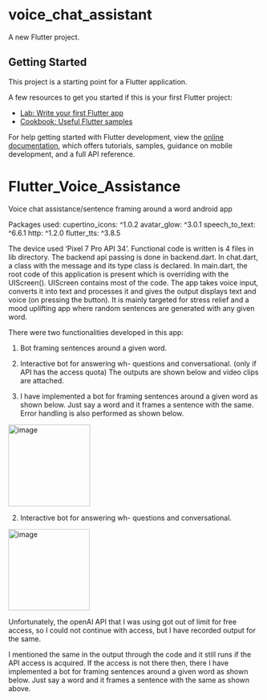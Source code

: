 # voice_chat_assistant

A new Flutter project.

## Getting Started

This project is a starting point for a Flutter application.

A few resources to get you started if this is your first Flutter project:

- [Lab: Write your first Flutter app](https://docs.flutter.dev/get-started/codelab)
- [Cookbook: Useful Flutter samples](https://docs.flutter.dev/cookbook)

For help getting started with Flutter development, view the
[online documentation](https://docs.flutter.dev/), which offers tutorials,
samples, guidance on mobile development, and a full API reference.

# Flutter_Voice_Assistance
Voice chat assistance/sentence framing around a word android app

Packages used: 
cupertino_icons: ^1.0.2
avatar_glow: ^3.0.1
speech_to_text: ^6.6.1
http: ^1.2.0
flutter_tts: ^3.8.5

The device used ‘Pixel 7 Pro API 34’. Functional code is written is 4 files in lib directory. The backend api passing is done in backend.dart. In chat.dart, a class with the message and its type class is declared. In main.dart, the root code of this application is present which is overriding with the UIScreen(). UIScreen contains most of the code. The app takes voice input, converts it into text and processes it and gives the output displays text and voice (on pressing the button). It is mainly targeted for stress relief and a mood uplifting app where random sentences are generated with any given word.

There were two functionalities developed in this app:
1.	Bot framing sentences around a given word.
2.	Interactive bot for answering wh- questions and conversational. (only if API has the access quota)
The outputs are shown below and video clips are attached.

1.	I have implemented a bot for framing sentences around a given word as shown below. Just say a word and it frames a sentence with the same. Error handling is also performed as shown below.
  
<img width="163" alt="image" src="https://github.com/SaNjAnA-S-A/Flutter_Voice_Assistance/assets/45251608/8f9118f4-8f88-421d-a8af-f8ed30ec0c6d">

2.	Interactive bot for answering wh- questions and conversational.

   <img width="162" alt="image" src="https://github.com/SaNjAnA-S-A/Flutter_Voice_Assistance/assets/45251608/0a0ddef0-fe8c-4ab0-96af-2d9ccff6157c">

Unfortunately, the openAI API that I was using got out of limit for free access, so I could not continue with access, but I have recorded output for the same. 
 
I mentioned the same in the output through the code and it still runs if the API access is acquired. If the access is not there then, there I have implemented a bot for framing sentences around a given word as shown below. Just say a word and it frames a sentence with the same as shown above.



